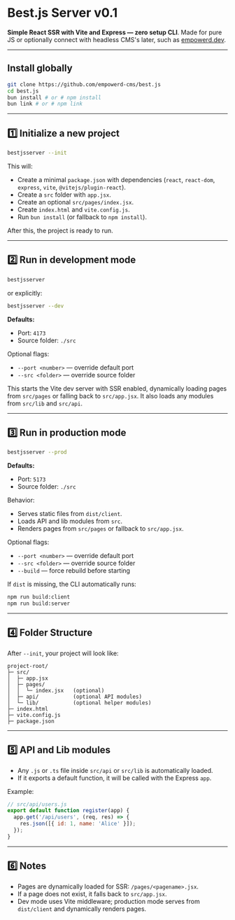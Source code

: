 # Best.js Server v0.1

**Simple React SSR with Vite and Express — zero setup CLI**. Made for pure JS or optionally connect with headless CMS's later, such as [empowerd.dev](https://empowerd.dev). 

---

## Install globally

```bash
git clone https://github.com/empowerd-cms/best.js
cd best.js
bun install # or # npm install 
bun link # or # npm link
```

---

## 1️⃣ Initialize a new project

```bash
bestjsserver --init
```

This will:

* Create a minimal `package.json` with dependencies (`react`, `react-dom`, `express`, `vite`, `@vitejs/plugin-react`).
* Create a `src` folder with `app.jsx`.
* Create an optional `src/pages/index.jsx`.
* Create `index.html` and `vite.config.js`.
* Run `bun install` (or fallback to `npm install`).

After this, the project is ready to run.

---

## 2️⃣ Run in development mode

```bash
bestjsserver
```

or explicitly:

```bash
bestjsserver --dev
```

**Defaults:**

* Port: `4173`
* Source folder: `./src`

Optional flags:

* `--port <number>` — override default port
* `--src <folder>` — override source folder

This starts the Vite dev server with SSR enabled, dynamically loading pages from `src/pages` or falling back to `src/app.jsx`. It also loads any modules from `src/lib` and `src/api`.

---

## 3️⃣ Run in production mode

```bash
bestjsserver --prod
```

**Defaults:**

* Port: `5173`
* Source folder: `./src`

Behavior:

* Serves static files from `dist/client`.
* Loads API and lib modules from `src`.
* Renders pages from `src/pages` or fallback to `src/app.jsx`.

Optional flags:

* `--port <number>` — override default port
* `--src <folder>` — override source folder
* `--build` — force rebuild before starting

If `dist` is missing, the CLI automatically runs:

```bash
npm run build:client
npm run build:server
```

---

## 4️⃣ Folder Structure

After `--init`, your project will look like:

```
project-root/
├─ src/
│  ├─ app.jsx
│  ├─ pages/
│  │  └─ index.jsx   (optional)
│  ├─ api/           (optional API modules)
│  └─ lib/           (optional helper modules)
├─ index.html
├─ vite.config.js
├─ package.json
```

---

## 5️⃣ API and Lib modules

* Any `.js` or `.ts` file inside `src/api` or `src/lib` is automatically loaded.
* If it exports a default function, it will be called with the Express `app`.

Example:

```js
// src/api/users.js
export default function register(app) {
  app.get('/api/users', (req, res) => {
    res.json([{ id: 1, name: 'Alice' }]);
  });
}
```

---

## 6️⃣ Notes

* Pages are dynamically loaded for SSR: `/pages/<pagename>.jsx`.
* If a page does not exist, it falls back to `src/app.jsx`.
* Dev mode uses Vite middleware; production mode serves from `dist/client` and dynamically renders pages.

